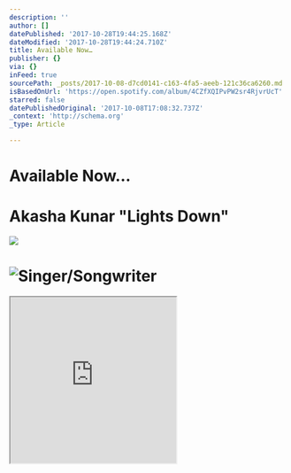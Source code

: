 ```yaml
---
description: ''
author: []
datePublished: '2017-10-28T19:44:25.168Z'
dateModified: '2017-10-28T19:44:24.710Z'
title: Available Now…
publisher: {}
via: {}
inFeed: true
sourcePath: _posts/2017-10-08-d7cd0141-c163-4fa5-aeeb-121c36ca6260.md
isBasedOnUrl: 'https://open.spotify.com/album/4CZfXQIPvPW2sr4RjvrUcT'
starred: false
datePublishedOriginal: '2017-10-08T17:08:32.737Z'
_context: 'http://schema.org'
_type: Article

---
```

# Available Now...

# Akasha Kunar "Lights Down"
![](https://the-grid-user-content.s3-us-west-2.amazonaws.com/af995ee3-e226-4ede-8207-13a47220c896.jpg)

# ![Singer/Songwriter](https://the-grid-user-content.s3-us-west-2.amazonaws.com/342c875b-171e-43bd-a554-99d85a099022.jpg)

<iframe src="https://the-grid.github.io/ed-userhtml/?g=eJwtj7FOAzEQRH_F2iJlHBRAwomTAkEDCAnxA-a8Z6_k8x7rTaLL15MjKedNMW-21EsY0DTpPGTVsTlrecS6bCMr9dOy48H2XAqf7J3dH4T8rXFBlJq6h7f35-_zYwqfHy_p-PtVX5_S_XrR6Iw-ogYqC804oC-UsoI5UdTsYb1agck4s1tonVx2qCYPlcH8i_2wRBQPc61TQQ9X4ipX3Bg-ovQXNZcpRqwbMGE2VQm1jUGwdpMHlQPCbmuvV3d_5w5VsQ" height="300" style=""></iframe>